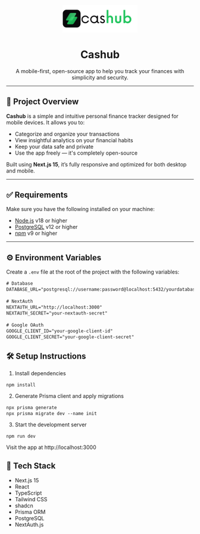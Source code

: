 <p align="center">
  <img src="public/logo.svg" alt="FinanceTrack Logo" width="200"/>
</p>

<h1 align="center">Cashub</h1>

<p align="center">
  A mobile-first, open-source app to help you track your finances with simplicity and security.
</p>

---

## 📌 Project Overview

**Cashub** is a simple and intuitive personal finance tracker designed for mobile devices. It allows you to:

-   Categorize and organize your transactions
-   View insightful analytics on your financial habits
-   Keep your data safe and private
-   Use the app freely — it's completely open-source

Built using **Next.js 15**, it’s fully responsive and optimized for both desktop and mobile.

---

## ✅ Requirements

Make sure you have the following installed on your machine:

-   [Node.js](https://nodejs.org/) v18 or higher
-   [PostgreSQL](https://www.postgresql.org/) v12 or higher
-   [npm](https://www.npmjs.com/) v9 or higher

---

## ⚙️ Environment Variables

Create a `.env` file at the root of the project with the following variables:

```env
# Database
DATABASE_URL="postgresql://username:password@localhost:5432/yourdatabase"

# NextAuth
NEXTAUTH_URL="http://localhost:3000"
NEXTAUTH_SECRET="your-nextauth-secret"

# Google OAuth
GOOGLE_CLIENT_ID="your-google-client-id"
GOOGLE_CLIENT_SECRET="your-google-client-secret"
```

## 🛠️ Setup Instructions

1. Install dependencies

```
npm install
```

2. Generate Prisma client and apply migrations

```
npx prisma generate
npx prisma migrate dev --name init
```

3. Start the development server

```
npm run dev
```

Visit the app at http://localhost:3000

## 🧱 Tech Stack

-   Next.js 15
-   React
-   TypeScript
-   Tailwind CSS
-   shadcn
-   Prisma ORM
-   PostgreSQL
-   NextAuth.js
